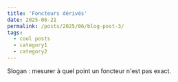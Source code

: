 ```yaml
---
title: 'Foncteurs dérivés'
date: 2025-06-21
permalink: /posts/2025/06/blog-post-3/
tags:
  - cool posts
  - category1
  - category2
---
```


Slogan : mesurer à quel point un foncteur n'est pas exact.
